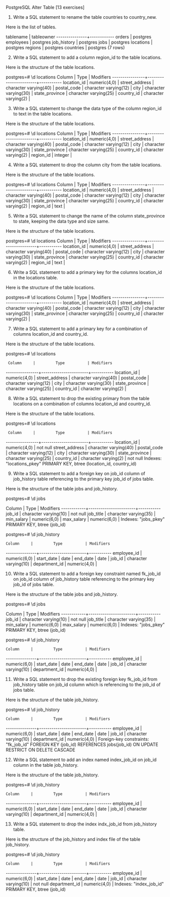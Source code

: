 PostgreSQL Alter Table [13 exercises]

1. Write a SQL statement to rename the table countries to country_new.

Here is the list of tables.

   tablename   | tableowner
---------------+------------
 orders        | postgres
 employees     | postgres
 job_history   | postgres
 jobs          | postgres
 locations     | postgres
 regions       | postgres
 countries     | postgres
(7 rows)



2. Write a SQL statement to add a column region_id to the table locations.

Here is the structure of the table locations.

postgres=# \d locations
     Column     |         Type          | Modifiers
----------------+-----------------------+-----------
 location_id    | numeric(4,0)          |
 street_address | character varying(40) |
 postal_code    | character varying(12) |
 city           | character varying(30) |
 state_province | character varying(25) |
 country_id     | character varying(2)  |



3. Write a SQL statement to change the data type of the column region_id to text in the table locations.

Here is the structure of the table locations.

postgres=# \d locations
     Column     |         Type          | Modifiers
----------------+-----------------------+-----------
 location_id    | numeric(4,0)          |
 street_address | character varying(40) |
 postal_code    | character varying(12) |
 city           | character varying(30) |
 state_province | character varying(25) |
 country_id     | character varying(2)  |
 region_id      | integer               |



4. Write a SQL statement to drop the column city from the table locations.

Here is the structure of the table locations.

postgres=# \d locations
     Column     |         Type          | Modifiers
----------------+-----------------------+-----------
 location_id    | numeric(4,0)          |
 street_address | character varying(40) |
 postal_code    | character varying(12) |
 city           | character varying(30) |
 state_province | character varying(25) |
 country_id     | character varying(2)  |
 region_id      | text                  |



5. Write a SQL statement to change the name of the column state_province to state, keeping the data type and size same.

Here is the structure of the table locations.

postgres=# \d locations
     Column     |         Type          | Modifiers
----------------+-----------------------+-----------
 location_id    | numeric(4,0)          |
 street_address | character varying(40) |
 postal_code    | character varying(12) |
 city           | character varying(30) |
 state_province | character varying(25) |
 country_id     | character varying(2)  |
 region_id      | text                  |



6. Write a SQL statement to add a primary key for the columns location_id in the locations table.

Here is the structure of the table locations.

postgres=# \d locations
     Column     |         Type          | Modifiers
----------------+-----------------------+-----------
 location_id    | numeric(4,0)          |
 street_address | character varying(40) |
 postal_code    | character varying(12) |
 city           | character varying(30) |
 state_province | character varying(25) |
 country_id     | character varying(2)  |



7. Write a SQL statement to add a primary key for a combination of columns location_id and country_id.

Here is the structure of the table locations.

postgres=# \d locations

     Column     |         Type          | Modifiers
----------------+-----------------------+-----------
 location_id    | numeric(4,0)          |
 street_address | character varying(40) |
 postal_code    | character varying(12) |
 city           | character varying(30) |
 state_province | character varying(25) |
 country_id     | character varying(2)  |



8. Write a SQL statement to drop the existing primary from the table locations on a combination of columns location_id and country_id.

Here is the structure of the table locations.

postgres=# \d locations

     Column     |         Type          | Modifiers
----------------+-----------------------+-----------
 location_id    | numeric(4,0)          | not null
 street_address | character varying(40) |
 postal_code    | character varying(12) |
 city           | character varying(30) |
 state_province | character varying(25) |
 country_id     | character varying(2)  | not null
Indexes:
    "locations_pkey" PRIMARY KEY, btree (location_id, country_id)



9. Write a SQL statement to add a foreign key on job_id column of job_history table referencing to the primary key job_id of jobs table.

Here is the structure of the table jobs and job_history.

postgres=# \d jobs

   Column   |         Type          | Modifiers
------------+-----------------------+-----------
 job_id     | character varying(10) | not null
 job_title  | character varying(35) |
 min_salary | numeric(6,0)          |
 max_salary | numeric(6,0)          |
Indexes:
    "jobs_pkey" PRIMARY KEY, btree (job_id)
	

postgres=# \d job_history

    Column     |         Type          | Modifiers
---------------+-----------------------+-----------
 employee_id   | numeric(6,0)          |
 start_date    | date                  |
 end_date      | date                  |
 job_id        | character varying(10) |
 department_id | numeric(4,0)          |



10. Write a SQL statement to add a foreign key constraint named fk_job_id on job_id column of job_history table referencing to the primary key job_id of jobs table.

Here is the structure of the table jobs and job_history.

postgres=# \d jobs

   Column   |         Type          | Modifiers
------------+-----------------------+-----------
 job_id     | character varying(10) | not null
 job_title  | character varying(35) |
 min_salary | numeric(6,0)          |
 max_salary | numeric(6,0)          |
Indexes:
    "jobs_pkey" PRIMARY KEY, btree (job_id)

postgres=# \d job_history

    Column     |         Type          | Modifiers
---------------+-----------------------+-----------
 employee_id   | numeric(6,0)          |
 start_date    | date                  |
 end_date      | date                  |
 job_id        | character varying(10) |
 department_id | numeric(4,0)          |



11. Write a SQL statement to drop the existing foreign key fk_job_id from job_history table on job_id column which is referencing to the job_id of jobs table.

Here is the structure of the table job_history.

postgres=# \d job_history

    Column     |         Type          | Modifiers
---------------+-----------------------+-----------
 employee_id   | numeric(6,0)          |
 start_date    | date                  |
 end_date      | date                  |
 job_id        | character varying(10) |
 department_id | numeric(4,0)          |
Foreign-key constraints:
    "fk_job_id" FOREIGN KEY (job_id) REFERENCES jobs(job_id) ON UPDATE RESTRICT ON DELETE CASCADE



12. Write a SQL statement to add an index named index_job_id on job_id column in the table job_history.

Here is the structure of the table job_history.

postgres=# \d job_history

    Column     |         Type          | Modifiers
---------------+-----------------------+-----------
 employee_id   | numeric(6,0)          |
 start_date    | date                  |
 end_date      | date                  |
 job_id        | character varying(10) |
 department_id | numeric(4,0)          |



13. Write a SQL statement to drop the index indx_job_id from job_history table.

Here is the structure of the job_history and index file of the table job_history.

postgres=# \d job_history

    Column     |         Type          | Modifiers
---------------+-----------------------+-----------
 employee_id   | numeric(6,0)          |
 start_date    | date                  |
 end_date      | date                  |
 job_id        | character varying(10) | not null
 department_id | numeric(4,0)          |
Indexes:
    "index_job_id" PRIMARY KEY, btree (job_id)

